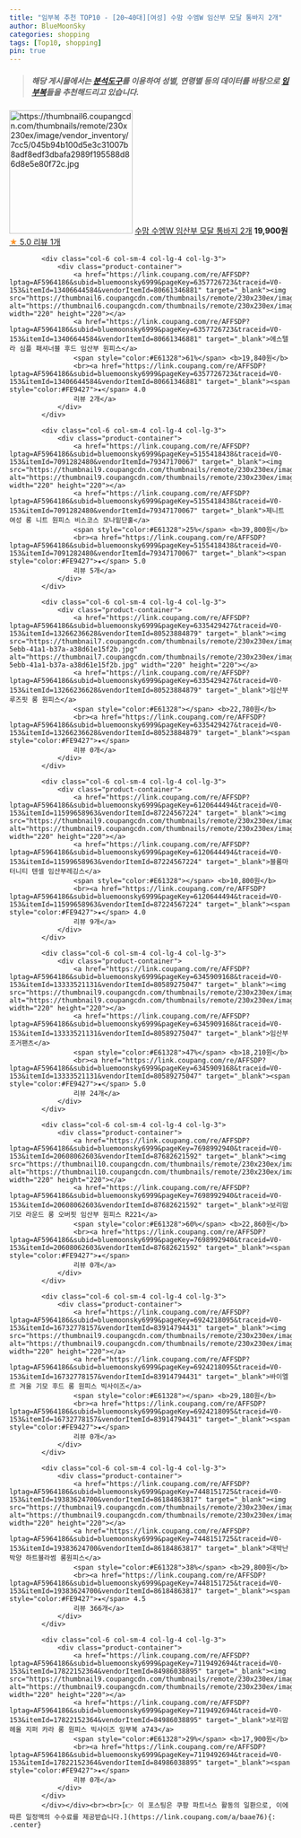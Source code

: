 ```yaml
---
title: "임부복 추천 TOP10 - [20~40대][여성] 수맘 수엠W 임산부 모달 통바지 2개"
author: BlueMoonSky
categories: shopping
tags: [Top10, shopping]
pin: true
---
```


> ##### 해당 게시물에서는 [**분석도구**](https://itemscout.io/)를 이용하여 **성별**, **연령별** 등의 데이터를 바탕으로 [**임부복**](https://link.coupang.com/a/baae76)들을 추천해드리고 있습니다.
<div class="container"><div class="row">
            <div class="col-6 col-sm-4 col-lg-4 col-lg-3">
                <div class="product-container">
                    <a href="https://link.coupang.com/re/AFFSDP?lptag=AF5964186&subid=bluemoonsky6999&pageKey=6570863948&traceid=V0-153&itemId=14748954510&vendorItemId=81989340082" target="_blank"><img src="https://thumbnail6.coupangcdn.com/thumbnails/remote/230x230ex/image/vendor_inventory/7cc5/045b94b100d5e3c31007b8adf8edf3dbafa2989f195588d86d8e5e80f72c.jpg" alt="https://thumbnail6.coupangcdn.com/thumbnails/remote/230x230ex/image/vendor_inventory/7cc5/045b94b100d5e3c31007b8adf8edf3dbafa2989f195588d86d8e5e80f72c.jpg" width="220" height="220"></a>
                    <a href="https://link.coupang.com/re/AFFSDP?lptag=AF5964186&subid=bluemoonsky6999&pageKey=6570863948&traceid=V0-153&itemId=14748954510&vendorItemId=81989340082" target="_blank">수맘 수엠W 임산부 모달 통바지 2개</a>
                    <span style="color:#E61328"></span> <b>19,900원</b>
                    <br><a href="https://link.coupang.com/re/AFFSDP?lptag=AF5964186&subid=bluemoonsky6999&pageKey=6570863948&traceid=V0-153&itemId=14748954510&vendorItemId=81989340082" target="_blank"><span style="color:#FE9427">★</span> 5.0
                    리뷰 1개</a>
                </div>
            </div>
            
            <div class="col-6 col-sm-4 col-lg-4 col-lg-3">
                <div class="product-container">
                    <a href="https://link.coupang.com/re/AFFSDP?lptag=AF5964186&subid=bluemoonsky6999&pageKey=6357726723&traceid=V0-153&itemId=13406644584&vendorItemId=80661346881" target="_blank"><img src="https://thumbnail6.coupangcdn.com/thumbnails/remote/230x230ex/image/rs_quotation_api/c5cg6v0e/0fb8cc6b9dda44a79981475e170b2571.jpg" alt="https://thumbnail6.coupangcdn.com/thumbnails/remote/230x230ex/image/rs_quotation_api/c5cg6v0e/0fb8cc6b9dda44a79981475e170b2571.jpg" width="220" height="220"></a>
                    <a href="https://link.coupang.com/re/AFFSDP?lptag=AF5964186&subid=bluemoonsky6999&pageKey=6357726723&traceid=V0-153&itemId=13406644584&vendorItemId=80661346881" target="_blank">에스텔라 심플 패셔너블 후드 임산부 원피스</a>
                    <span style="color:#E61328">61%</span> <b>19,840원</b>
                    <br><a href="https://link.coupang.com/re/AFFSDP?lptag=AF5964186&subid=bluemoonsky6999&pageKey=6357726723&traceid=V0-153&itemId=13406644584&vendorItemId=80661346881" target="_blank"><span style="color:#FE9427">★</span> 4.0
                    리뷰 2개</a>
                </div>
            </div>
            
            <div class="col-6 col-sm-4 col-lg-4 col-lg-3">
                <div class="product-container">
                    <a href="https://link.coupang.com/re/AFFSDP?lptag=AF5964186&subid=bluemoonsky6999&pageKey=5155418438&traceid=V0-153&itemId=7091282480&vendorItemId=79347170067" target="_blank"><img src="https://thumbnail9.coupangcdn.com/thumbnails/remote/230x230ex/image/vendor_inventory/614e/8e9706a2c2aa2b9fa4d6e2789736b839076e668d7cb5c7db2d6d8c960dff.jpg" alt="https://thumbnail9.coupangcdn.com/thumbnails/remote/230x230ex/image/vendor_inventory/614e/8e9706a2c2aa2b9fa4d6e2789736b839076e668d7cb5c7db2d6d8c960dff.jpg" width="220" height="220"></a>
                    <a href="https://link.coupang.com/re/AFFSDP?lptag=AF5964186&subid=bluemoonsky6999&pageKey=5155418438&traceid=V0-153&itemId=7091282480&vendorItemId=79347170067" target="_blank">제니트 여성 롱 니트 원피스 비스코스 모나밑단훌</a>
                    <span style="color:#E61328">25%</span> <b>39,800원</b>
                    <br><a href="https://link.coupang.com/re/AFFSDP?lptag=AF5964186&subid=bluemoonsky6999&pageKey=5155418438&traceid=V0-153&itemId=7091282480&vendorItemId=79347170067" target="_blank"><span style="color:#FE9427">★</span> 5.0
                    리뷰 5개</a>
                </div>
            </div>
            
            <div class="col-6 col-sm-4 col-lg-4 col-lg-3">
                <div class="product-container">
                    <a href="https://link.coupang.com/re/AFFSDP?lptag=AF5964186&subid=bluemoonsky6999&pageKey=6335429427&traceid=V0-153&itemId=13266236628&vendorItemId=80523884879" target="_blank"><img src="https://thumbnail7.coupangcdn.com/thumbnails/remote/230x230ex/image/retail/images/2022/02/11/15/7/d42d325a-5ebb-41a1-b37a-a38d61e15f2b.jpg" alt="https://thumbnail7.coupangcdn.com/thumbnails/remote/230x230ex/image/retail/images/2022/02/11/15/7/d42d325a-5ebb-41a1-b37a-a38d61e15f2b.jpg" width="220" height="220"></a>
                    <a href="https://link.coupang.com/re/AFFSDP?lptag=AF5964186&subid=bluemoonsky6999&pageKey=6335429427&traceid=V0-153&itemId=13266236628&vendorItemId=80523884879" target="_blank">임산부 루즈핏 롱 원피스</a>
                    <span style="color:#E61328"></span> <b>22,780원</b>
                    <br><a href="https://link.coupang.com/re/AFFSDP?lptag=AF5964186&subid=bluemoonsky6999&pageKey=6335429427&traceid=V0-153&itemId=13266236628&vendorItemId=80523884879" target="_blank"><span style="color:#FE9427">★</span> 
                    리뷰 0개</a>
                </div>
            </div>
            
            <div class="col-6 col-sm-4 col-lg-4 col-lg-3">
                <div class="product-container">
                    <a href="https://link.coupang.com/re/AFFSDP?lptag=AF5964186&subid=bluemoonsky6999&pageKey=6120644494&traceid=V0-153&itemId=11599658963&vendorItemId=87224567224" target="_blank"><img src="https://thumbnail9.coupangcdn.com/thumbnails/remote/230x230ex/image/vendor_inventory/3230/b93ba4fc4183965745d9c842719fa0b8748ed95bdaa59df1b0e9895517b8.jpg" alt="https://thumbnail9.coupangcdn.com/thumbnails/remote/230x230ex/image/vendor_inventory/3230/b93ba4fc4183965745d9c842719fa0b8748ed95bdaa59df1b0e9895517b8.jpg" width="220" height="220"></a>
                    <a href="https://link.coupang.com/re/AFFSDP?lptag=AF5964186&subid=bluemoonsky6999&pageKey=6120644494&traceid=V0-153&itemId=11599658963&vendorItemId=87224567224" target="_blank">블룸마터니티 텐셀 임산부레깅스</a>
                    <span style="color:#E61328"></span> <b>10,800원</b>
                    <br><a href="https://link.coupang.com/re/AFFSDP?lptag=AF5964186&subid=bluemoonsky6999&pageKey=6120644494&traceid=V0-153&itemId=11599658963&vendorItemId=87224567224" target="_blank"><span style="color:#FE9427">★</span> 4.0
                    리뷰 9개</a>
                </div>
            </div>
            
            <div class="col-6 col-sm-4 col-lg-4 col-lg-3">
                <div class="product-container">
                    <a href="https://link.coupang.com/re/AFFSDP?lptag=AF5964186&subid=bluemoonsky6999&pageKey=6345909168&traceid=V0-153&itemId=13333521131&vendorItemId=80589275047" target="_blank"><img src="https://thumbnail9.coupangcdn.com/thumbnails/remote/230x230ex/image/rs_quotation_api/bejpfyqb/8b188fbbb47b4f44b9fa30603e2e3482.jpg" alt="https://thumbnail9.coupangcdn.com/thumbnails/remote/230x230ex/image/rs_quotation_api/bejpfyqb/8b188fbbb47b4f44b9fa30603e2e3482.jpg" width="220" height="220"></a>
                    <a href="https://link.coupang.com/re/AFFSDP?lptag=AF5964186&subid=bluemoonsky6999&pageKey=6345909168&traceid=V0-153&itemId=13333521131&vendorItemId=80589275047" target="_blank">임산부 조거팬츠</a>
                    <span style="color:#E61328">47%</span> <b>18,210원</b>
                    <br><a href="https://link.coupang.com/re/AFFSDP?lptag=AF5964186&subid=bluemoonsky6999&pageKey=6345909168&traceid=V0-153&itemId=13333521131&vendorItemId=80589275047" target="_blank"><span style="color:#FE9427">★</span> 5.0
                    리뷰 24개</a>
                </div>
            </div>
            
            <div class="col-6 col-sm-4 col-lg-4 col-lg-3">
                <div class="product-container">
                    <a href="https://link.coupang.com/re/AFFSDP?lptag=AF5964186&subid=bluemoonsky6999&pageKey=7698992940&traceid=V0-153&itemId=20608062603&vendorItemId=87682621592" target="_blank"><img src="https://thumbnail10.coupangcdn.com/thumbnails/remote/230x230ex/image/rs_quotation_api/zmaaecc3/f3a96aca66ec4fe1854a6b53b94efe20.jpg" alt="https://thumbnail10.coupangcdn.com/thumbnails/remote/230x230ex/image/rs_quotation_api/zmaaecc3/f3a96aca66ec4fe1854a6b53b94efe20.jpg" width="220" height="220"></a>
                    <a href="https://link.coupang.com/re/AFFSDP?lptag=AF5964186&subid=bluemoonsky6999&pageKey=7698992940&traceid=V0-153&itemId=20608062603&vendorItemId=87682621592" target="_blank">보리맘 기모 라운드 롱 오버핏 임산부 원피스 R221</a>
                    <span style="color:#E61328">60%</span> <b>22,860원</b>
                    <br><a href="https://link.coupang.com/re/AFFSDP?lptag=AF5964186&subid=bluemoonsky6999&pageKey=7698992940&traceid=V0-153&itemId=20608062603&vendorItemId=87682621592" target="_blank"><span style="color:#FE9427">★</span> 
                    리뷰 0개</a>
                </div>
            </div>
            
            <div class="col-6 col-sm-4 col-lg-4 col-lg-3">
                <div class="product-container">
                    <a href="https://link.coupang.com/re/AFFSDP?lptag=AF5964186&subid=bluemoonsky6999&pageKey=6924218095&traceid=V0-153&itemId=16732778157&vendorItemId=83914794431" target="_blank"><img src="https://thumbnail9.coupangcdn.com/thumbnails/remote/230x230ex/image/vendor_inventory/bd15/3ae347ef76a5de6dcceb53e276090c1fea0f1243fa84c297e34abefa488b.jpg" alt="https://thumbnail9.coupangcdn.com/thumbnails/remote/230x230ex/image/vendor_inventory/bd15/3ae347ef76a5de6dcceb53e276090c1fea0f1243fa84c297e34abefa488b.jpg" width="220" height="220"></a>
                    <a href="https://link.coupang.com/re/AFFSDP?lptag=AF5964186&subid=bluemoonsky6999&pageKey=6924218095&traceid=V0-153&itemId=16732778157&vendorItemId=83914794431" target="_blank">바이엘르 겨울 기모 후드 롱 원피스 빅사이즈</a>
                    <span style="color:#E61328"></span> <b>29,180원</b>
                    <br><a href="https://link.coupang.com/re/AFFSDP?lptag=AF5964186&subid=bluemoonsky6999&pageKey=6924218095&traceid=V0-153&itemId=16732778157&vendorItemId=83914794431" target="_blank"><span style="color:#FE9427">★</span> 
                    리뷰 0개</a>
                </div>
            </div>
            
            <div class="col-6 col-sm-4 col-lg-4 col-lg-3">
                <div class="product-container">
                    <a href="https://link.coupang.com/re/AFFSDP?lptag=AF5964186&subid=bluemoonsky6999&pageKey=7448151725&traceid=V0-153&itemId=19383624700&vendorItemId=86184863817" target="_blank"><img src="https://thumbnail9.coupangcdn.com/thumbnails/remote/230x230ex/image/vendor_inventory/025a/8251a3111b6be2ef11deef632a138a6e4f291f887b2d835d797788dbd078.jpg" alt="https://thumbnail9.coupangcdn.com/thumbnails/remote/230x230ex/image/vendor_inventory/025a/8251a3111b6be2ef11deef632a138a6e4f291f887b2d835d797788dbd078.jpg" width="220" height="220"></a>
                    <a href="https://link.coupang.com/re/AFFSDP?lptag=AF5964186&subid=bluemoonsky6999&pageKey=7448151725&traceid=V0-153&itemId=19383624700&vendorItemId=86184863817" target="_blank">대박난박양 하트블라썸 롱원피스</a>
                    <span style="color:#E61328">38%</span> <b>29,800원</b>
                    <br><a href="https://link.coupang.com/re/AFFSDP?lptag=AF5964186&subid=bluemoonsky6999&pageKey=7448151725&traceid=V0-153&itemId=19383624700&vendorItemId=86184863817" target="_blank"><span style="color:#FE9427">★</span> 4.5
                    리뷰 366개</a>
                </div>
            </div>
            
            <div class="col-6 col-sm-4 col-lg-4 col-lg-3">
                <div class="product-container">
                    <a href="https://link.coupang.com/re/AFFSDP?lptag=AF5964186&subid=bluemoonsky6999&pageKey=7119492694&traceid=V0-153&itemId=17822152364&vendorItemId=84986038895" target="_blank"><img src="https://thumbnail9.coupangcdn.com/thumbnails/remote/230x230ex/image/rs_quotation_api/30l4fsmg/599d6051f8f74f56851a7b8e0c8b6106.jpg" alt="https://thumbnail9.coupangcdn.com/thumbnails/remote/230x230ex/image/rs_quotation_api/30l4fsmg/599d6051f8f74f56851a7b8e0c8b6106.jpg" width="220" height="220"></a>
                    <a href="https://link.coupang.com/re/AFFSDP?lptag=AF5964186&subid=bluemoonsky6999&pageKey=7119492694&traceid=V0-153&itemId=17822152364&vendorItemId=84986038895" target="_blank">보리맘 헤올 지퍼 카라 롱 원피스 빅사이즈 임부복 a743</a>
                    <span style="color:#E61328">29%</span> <b>17,900원</b>
                    <br><a href="https://link.coupang.com/re/AFFSDP?lptag=AF5964186&subid=bluemoonsky6999&pageKey=7119492694&traceid=V0-153&itemId=17822152364&vendorItemId=84986038895" target="_blank"><span style="color:#FE9427">★</span> 
                    리뷰 0개</a>
                </div>
            </div>
            </div></div><br><br>[👉 이 포스팅은 쿠팡 파트너스 활동의 일환으로, 이에 따른 일정액의 수수료를 제공받습니다.](https://link.coupang.com/a/baae76){: .center}